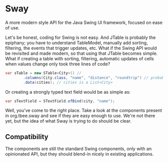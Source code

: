# Sway
A more modern style API for the Java Swing UI framework, focused on ease of use.

Let's be honest, coding for Swing is not easy. And JTable is probably the epiphany;
you have to understand TableModel, manually add sorting, filtering, the events that trigger updates, etc. 
What if the Swing API would be revisited and made modern, so that using that JTable becomes simple. 
What if creating a table with sorting, filtering, automatic updates of cells when values change only took three lines of code? 

``` java
var sTable = new STable<City>() //
        .columns(City.class, "name", "distance", "roundtrip") // probably should use constants for these
        .data(cities); // cities is a List<City>
```

Or creating a strongly typed text field would be as simple as:

``` java
var sTextField = STextField.ofBind(city, "name");
```

Well, you've come to the right place. 
Take a look at the components present in org.tbee.sway and see if they are easy enough to use.
We're not there yet, but the idea of what Sway is trying to do should be clear.

## Compatibility
The components are still the standard Swing components, only with an opinionated API, but they should blend-in nicely in existing applications.